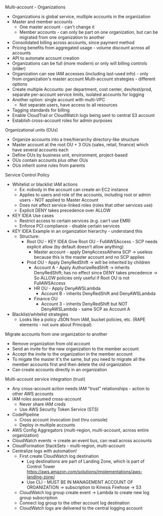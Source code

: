Multi-account - Organizations
- Organizations is global service, multiple accounts in the organization
- Master and member accounts
  - One master account - can't change it
  - Member accounts - can only be part on one organization, but can be migrated from one organization to another
- Consolidated billing across accounts, since payment method
- Pricing benefits from aggregated usage - volume discount across all accounts
- API to automate account creation
- Organizations can be full (more modern) or only will billing controls (older)
- Organization can see IAM accesses (including last-used info) - only from organization's master account
Multi-account strategies - different options
- Create multiple Accounts: per department, cost center, dev/test/prod, separate per-account service limits, isolated accounts for logging
- Another option: single account with multi-VPC
  - Not separate users, have access to all resources
- Tagging standards for billing
- Enable CloudTrail or CloudWatch logs being sent to central S3 account
- Establish cross-account roles for admin purposes

Organizational units (OUs)
- Organize accounts into a tree/hierarchy directory-like structure
- Master account at the root OU + 3 OUs (sales, retail, finance) which have several accounts each
- Define OUs by business unit, environment, project-based
- OUs contain accounts plus other OUs
- OUs inherit some rules from parents

Service Control Policy
- Whitelist or blacklist IAM actions
  - Ex: nobody in the account can create an EC2 instance
  - Applies to users and role of the accounts, including root or admin users - NOT applied to Master Account
  - Does not affect service-linked roles (roles that other services use)
  - Explicit DENY takes precedence over ALLOW
- KEY IDEA Use cases
  - Restrict access to certain services (e.g. can't use EMR)
  - Enforce PCI compliance - disable certain services
- KEY IDEA Example in an organization hierarchy - understand this
  - Structure:
    - Root OU - KEY IDEA Give Root OU - FullAWSAccess - SCP needs explicit allow (by default doesn't allow anything)
	  - Master account - apply DenyAccessAthena SCP -> useless because this is the master account and no SCP applies
	- Prod OU - Apply DenyRedShift -> will be inherited by children
	  - Account A - Apply AuthorizeRedShift -> inherits DenyRedShift; has no effect since DENY takes precedence -> So ALLOW policies only useful if Root OU is not FullAWSAccess
	  - HR OU - Apply DenyAWSLambda
	    - Account B - inherits DenyRedShift and DenyAWSLambda
	  - Finance OU
	    - Account 3 - inherits DenyRedShift but NOT DenyAWSLambda - same SCP as Account A
- Blacklist/whitelist strategies
  - Looks like a policy JSON from IAM, bucket policies, etc. (RAPE elements - not sure about Principal)

Migrate accounts from one organization to another
- Remove organization from old account
- Send an invite for the new organization to the member account
- Accept the invite to the organization in the member account
- To migate the master it's the same, but you need to migrate all the member accounts first and then delete the old organization
- Can create accounts directly in an organization

Multi-account service integration (trust)
- Any cross-account action needs IAM "trust" relationships - action to other AWS accounts
- IAM roles assumed cross-account
  - Never share IAM creds
  - Use AWS Security Token Service (STS)
- CodePipeline
  - Cross account invocation (not thru console)
  - Deploy in multiple accounts
- AWS Config Aggregators (multi-region, multi-account, across entire organization)
- CloudWatch events -> create an event bus, can read across accounts
- CloudFormation StackSets - multi-region, multi-account
- Centralize logs with automation!
  - First create CloudWatch log destination
    - Log destinations are part of Landing Zone, which is part of Control Tower https://aws.amazon.com/solutions/implementations/aws-landing-zone/
    - Use CLI - MUST BE IN MANAGEMENT ACCOUNT OF ORGANIZATION -> subscription to Kinesis Firehose -> S3
  - CloudWatch log group create event -> Lambda to create new log group subscription
  - Connect log group to the other account log destination
  - CloudWatch logs are delivered to the central logging account
